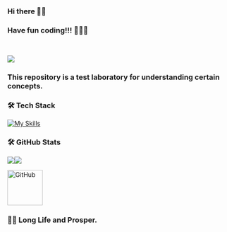 ### Hi there 👋🏻

### Have fun coding!!! 👨🏻‍💻 
<br>

![](https://komarev.com/ghpvc/?username=dfleper&label=PROFILE+VIEWS&style=plastic&color=blueviolet)

### This repository is a test laboratory for understanding certain concepts. 

### 🛠 Tech Stack
[![My Skills](https://skillicons.dev/icons?i=python,java,html,css,js,mysql,postgres,unity,cs,angular,docker,vscode,linux,git,github,figma)](https://github.com/dfleper?tab=repositories)

### 🛠 GitHub Stats
![](https://github-readme-stats.vercel.app/api/top-langs/?username=dfleper&theme=blue-green)![](https://github-readme-stats.vercel.app/api?username=dfleper&theme=blue-green)

<a href="https://github.com/dfleper/" target="_blank">
<img src="https://media4.giphy.com/media/v1.Y2lkPTc5MGI3NjExeWlicG03anMxeTRwdjBqb2k0MHVnanA0N2U2aDVoaDBmaTJ4NWl2ZCZlcD12MV9pbnRlcm5hbF9naWZfYnlfaWQmY3Q9Zw/du3J3cXyzhj75IOgvA/giphy.webp" alt="GitHub" width="80" height="80">
</a>

### 🖖🏻 Long Life and Prosper.

<!--
**dfleper/dfleper** is a ✨ _special_ ✨ repository because its `README.md` (this file) appears on your GitHub profile.

Here are some ideas to get you started:

- 🔭 I’m currently working on ...
- 🌱 I’m currently learning ...
- 👯 I’m looking to collaborate on ...
- 🤔 I’m looking for help with ...
- 💬 Ask me about ...
- 📫 How to reach me: ...
- 😄 Pronouns: ...
- ⚡ Fun fact: ...
-->
